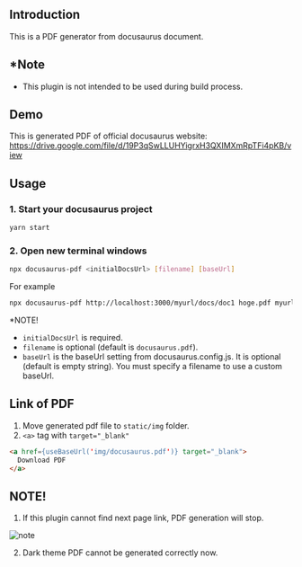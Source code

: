 ## Introduction
This is a PDF generator from docusaurus document.

## *Note
- This plugin is not intended to be used during build process.
 

## Demo
This is generated PDF of official docusaurus website:
https://drive.google.com/file/d/19P3qSwLLUHYigrxH3QXIMXmRpTFi4pKB/view

## Usage
### 1. Start your docusaurus project
```sh
yarn start
```
   
### 2. Open new terminal windows
```sh
npx docusaurus-pdf <initialDocsUrl> [filename] [baseUrl]
```

For example
```sh
npx docusaurus-pdf http://localhost:3000/myurl/docs/doc1 hoge.pdf myurl
```

*NOTE!
- `initialDocsUrl` is required.
- `filename` is optional (default is `docusaurus.pdf`).
- `baseUrl` is the baseUrl setting from docusaurus.config.js. 
It is optional (default is empty string).
You must specify a filename to use a custom baseUrl.

## Link of PDF
1. Move generated pdf file to `static/img` folder.
2. `<a>` tag with `target="_blank"`
```html
<a href={useBaseUrl('img/docusaurus.pdf')} target="_blank">
  Download PDF
</a>
```

## NOTE!
1. If this plugin cannot find next page link, PDF generation will stop.

![note](https://www.awesomescreenshot.com/upload//1017708/c590bbd9-04a0-4637-7bd3-6b5ba1a4258e.png)

2. Dark theme PDF cannot be generated correctly now.